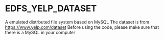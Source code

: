 # EDFS_YELP_DATASET
A emulated distrbuted file system based on MySQL
The dataset is from https://www.yelp.com/dataset
Before using the code, please make sure that there is a MySQL in your computer
